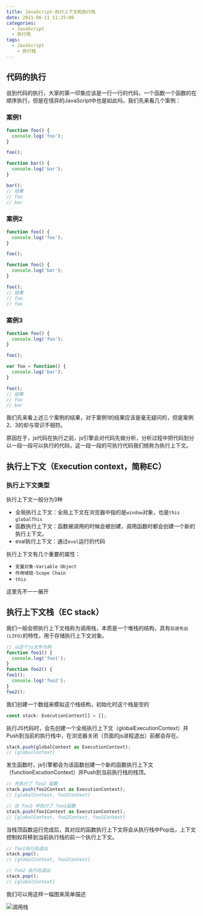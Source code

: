 ```yaml
---
title: JavaScript-执行上下文和执行栈
date: 2021-06-11 11:25:08
categories:
  - JavaScript
  - 执行栈
tags:
  - JavaScript
	- 执行栈
---
```


## 代码的执行

说到代码的执行，大家的第一印象应该是一行一行的代码，一个函数一个函数的在顺序执行，但是在怪异的JavaScript中也是如此吗，我们先来看几个案例：

### 案例1
```javascript
function foo() {
  console.log('foo');
}

foo();

function bar() {
  console.log('bar');
}

bar();
// 结果
// foo
// bar
```

### 案例2

```javascript
function foo() {
  console.log('foo');
}

foo();

function foo() {
  console.log('bar');
}

foo();
// 结果
// foo
// foo
```

### 案例3

```javascript
function foo() {
  console.log('foo');
}

foo();

var foo = function() {
  console.log('bar');
}

foo();
// 结果
// foo
// bar
```

我们先来看上述三个案例的结果，对于案例1的结果应该是毫无疑问的，但是案例2、3的却与常识不相符。

原因在于，js代码在执行之前，js引擎会对代码先做分析，分析过程中把代码划分以一段一段可以执行的代码，这一段一段的可执行代码我们统称为执行上下文。

## 执行上下文（Execution context，简称EC）

### 执行上下文类型

执行上下文一般分为3种
- 全局执行上下文：全局上下文在浏览器中指的是`window`对象，也是`this` `globalThis`
- 函数执行上下文：函数被调用的时候会被创建，调用函数时都会创建一个新的执行上下文。
- eval执行上下文：通过`eval`运行的代码

<!-- more -->

执行上下文有几个重要的属性：
- `变量对象-Variable Object`
- `作用域链-Scope Chain`
- `this`

这里先不一一展开

## 执行上下文栈（EC stack）

我们一般会把执行上下文栈称为调用栈，本质是一个堆栈的结构，具有`后进先出(LIFO)`的特性，用于存储执行上下文对象。

```javascript
// 以这个js文件为例
function foo1() {
  console.log('foo1');
}
function foo2() {
foo1();
  console.log('foo2');
}
foo2();
```

我们创建一个数组来模拟这个栈结构，初始化时这个栈是空的

```typescript
const stack: ExecutionContext[] = [];
```

执行JS代码时，会先创建一个全局执行上下文（globalExecutionContext）并Push到当前的执行栈中，在浏览器关闭（页面的js进程退出）前都会存在。

```javascript
stack.push(globalContext as ExecutionContext);
// [globalContext]
```

发生函数时，js引擎都会为该函数创建一个新的函数执行上下文（functionExcutionContext）并Push到当前执行栈的栈顶。

```javascript
// 先执行了 foo2 函数
stack.push(foo2Context as ExecutionContext);
// [globalContext, foo2Context]

// 在 foo2 中执行了 foo1函数
stack.push(foo1Context as ExecutionContext);
// [globalContext, foo2Context, foo1Context]
```

当栈顶函数运行完成后，其对应的函数执行上下文将会从执行栈中Pop出，上下文控制权将移到当前执行栈的前一个执行上下文。

```javascript
// foo1执行后退出
stack.pop();
// [globalContext, foo2Context]

// foo2 执行后退出
stack.pop();
// [globalContext]
```

我们可以用这样一幅图来简单描述

![调用栈](https://user-images.githubusercontent.com/9619419/115104429-e74fc500-9f8a-11eb-9d52-c6abc8fce85b.png)
